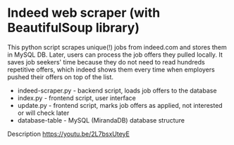 # Indeed web scraper (with BeautifulSoup library)
This python script scrapes unique(!) jobs from indeed.com and stores them in MySQL DB. 
Later, users can process the job offers they pulled locally. It saves job seekers' time because they do not need to read hundreds repetitive offers, which indeed shows them every time when employers pushed their offers on top of the list.
* indeed-scraper.py - backend script, loads job offers to the database
* index.py - frontend script, user interface
* update.py - frontend script, marks job offers as applied, not interested or will check later
* database-table - MySQL (MirandaDB) database structure

Description https://youtu.be/2L7bsxUteyE
